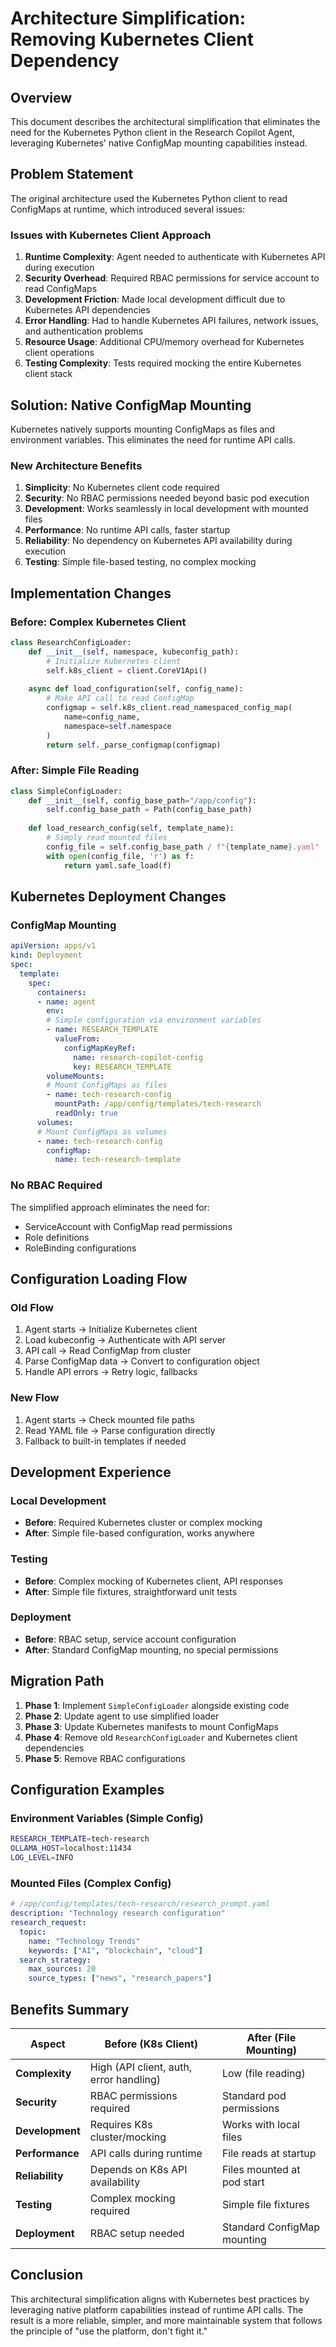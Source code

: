 # Architecture Simplification: Removing Kubernetes Client Dependency

## Overview

This document describes the architectural simplification that eliminates the need for the Kubernetes
Python client in the Research Copilot Agent, leveraging Kubernetes' native ConfigMap mounting
capabilities instead.

## Problem Statement

The original architecture used the Kubernetes Python client to read ConfigMaps at runtime, which
introduced several issues:

### Issues with Kubernetes Client Approach

1. **Runtime Complexity**: Agent needed to authenticate with Kubernetes API during execution
2. **Security Overhead**: Required RBAC permissions for service account to read ConfigMaps
3. **Development Friction**: Made local development difficult due to Kubernetes API dependencies
4. **Error Handling**: Had to handle Kubernetes API failures, network issues, and authentication problems
5. **Resource Usage**: Additional CPU/memory overhead for Kubernetes client operations
6. **Testing Complexity**: Tests required mocking the entire Kubernetes client stack

## Solution: Native ConfigMap Mounting

Kubernetes natively supports mounting ConfigMaps as files and environment variables. This eliminates
the need for runtime API calls.

### New Architecture Benefits

1. **Simplicity**: No Kubernetes client code required
2. **Security**: No RBAC permissions needed beyond basic pod execution
3. **Development**: Works seamlessly in local development with mounted files
4. **Performance**: No runtime API calls, faster startup
5. **Reliability**: No dependency on Kubernetes API availability during execution
6. **Testing**: Simple file-based testing, no complex mocking

## Implementation Changes

### Before: Complex Kubernetes Client

```python
class ResearchConfigLoader:
    def __init__(self, namespace, kubeconfig_path):
        # Initialize Kubernetes client
        self.k8s_client = client.CoreV1Api()
    
    async def load_configuration(self, config_name):
        # Make API call to read ConfigMap
        configmap = self.k8s_client.read_namespaced_config_map(
            name=config_name, 
            namespace=self.namespace
        )
        return self._parse_configmap(configmap)
```

### After: Simple File Reading

```python
class SimpleConfigLoader:
    def __init__(self, config_base_path="/app/config"):
        self.config_base_path = Path(config_base_path)
    
    def load_research_config(self, template_name):
        # Simply read mounted files
        config_file = self.config_base_path / f"{template_name}.yaml"
        with open(config_file, 'r') as f:
            return yaml.safe_load(f)
```

## Kubernetes Deployment Changes

### ConfigMap Mounting

```yaml
apiVersion: apps/v1
kind: Deployment
spec:
  template:
    spec:
      containers:
      - name: agent
        env:
        # Simple configuration via environment variables
        - name: RESEARCH_TEMPLATE
          valueFrom:
            configMapKeyRef:
              name: research-copilot-config
              key: RESEARCH_TEMPLATE
        volumeMounts:
        # Mount ConfigMaps as files
        - name: tech-research-config
          mountPath: /app/config/templates/tech-research
          readOnly: true
      volumes:
      # Mount ConfigMaps as volumes
      - name: tech-research-config
        configMap:
          name: tech-research-template
```

### No RBAC Required

The simplified approach eliminates the need for:

- ServiceAccount with ConfigMap read permissions
- Role definitions
- RoleBinding configurations

## Configuration Loading Flow

### Old Flow

1. Agent starts → Initialize Kubernetes client
2. Load kubeconfig → Authenticate with API server
3. API call → Read ConfigMap from cluster
4. Parse ConfigMap data → Convert to configuration object
5. Handle API errors → Retry logic, fallbacks

### New Flow

1. Agent starts → Check mounted file paths
2. Read YAML file → Parse configuration directly
3. Fallback to built-in templates if needed

## Development Experience

### Local Development

- **Before**: Required Kubernetes cluster or complex mocking
- **After**: Simple file-based configuration, works anywhere

### Testing

- **Before**: Complex mocking of Kubernetes client, API responses
- **After**: Simple file fixtures, straightforward unit tests

### Deployment

- **Before**: RBAC setup, service account configuration
- **After**: Standard ConfigMap mounting, no special permissions

## Migration Path

1. **Phase 1**: Implement `SimpleConfigLoader` alongside existing code
2. **Phase 2**: Update agent to use simplified loader
3. **Phase 3**: Update Kubernetes manifests to mount ConfigMaps
4. **Phase 4**: Remove old `ResearchConfigLoader` and Kubernetes client dependencies
5. **Phase 5**: Remove RBAC configurations

## Configuration Examples

### Environment Variables (Simple Config)

```bash
RESEARCH_TEMPLATE=tech-research
OLLAMA_HOST=localhost:11434
LOG_LEVEL=INFO
```

### Mounted Files (Complex Config)

```yaml
# /app/config/templates/tech-research/research_prompt.yaml
description: "Technology research configuration"
research_request:
  topic:
    name: "Technology Trends"
    keywords: ["AI", "blockchain", "cloud"]
  search_strategy:
    max_sources: 20
    source_types: ["news", "research_papers"]
```

## Benefits Summary

| Aspect | Before (K8s Client) | After (File Mounting) |
|--------|-------------------|---------------------|
| **Complexity** | High (API client, auth, error handling) | Low (file reading) |
| **Security** | RBAC permissions required | Standard pod permissions |
| **Development** | Requires K8s cluster/mocking | Works with local files |
| **Performance** | API calls during runtime | File reads at startup |
| **Reliability** | Depends on K8s API availability | Files mounted at pod start |
| **Testing** | Complex mocking required | Simple file fixtures |
| **Deployment** | RBAC setup needed | Standard ConfigMap mounting |

## Conclusion

This architectural simplification aligns with Kubernetes best practices by leveraging native platform
capabilities instead of runtime API calls. The result is a more reliable, simpler, and more
maintainable system that follows the principle of "use the platform, don't fight it."
